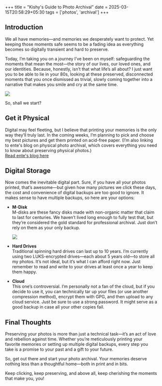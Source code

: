 +++
title = "Kishy's Guide to Photo Archival"
date = 2025-03-15T20:58:29+05:30
tags = ['photos', 'archival']
+++

## Introduction

We all have memories—and memories we desperately want to protect. Yet keeping those moments safe seems to be a fading idea as everything becomes so digitally transient and hard to preserve.

Today, I’m taking you on a journey I’ve been on myself: safeguarding the moments that mean the most—the story of our lives, our loved ones, and our identities. Because, honestly, isn’t that what life’s all about? I just want you to be able to lie in your 80s, looking at these preserved, disconnected moments that you once dismissed as trivial, slowly coming together into a narrative that makes you smile and cry at the same time.

![](https://upload.wikimedia.org/wikipedia/commons/thumb/c/c5/Instant_film_photos.jpg/1281px-Instant_film_photos.jpG)

So, shall we start?

## Get it Physical

Digital may feel fleeting, but I believe that printing your memories is the only way they’ll truly last. In the coming weeks, I’m planning to pick and choose my best pictures and get them printed on acid-free paper. (I’m also linking to ente's blog on physical photo archival, which covers everything you need to know about preserving physical photos.)  
[Read ente's blog here](https://ente.io/blog/how-to-preserve-physical-photos/)

## Digital Storage

Now comes the inevitable digital part. Sure, if you have all your photos printed, that’s awesome—but given how many pictures we click these days, the cost and convenience of digital backups are too good to ignore. It makes sense to have multiple backups, so here are your options:

- **M-Disk**  
  M-disks are these fancy disks made with non-organic matter that claim to last for centuries. We haven’t lived long enough to fully test that, but they’re considered the gold standard for professional archival. Just don’t rely on them as your only backup.

  ![](https://upload.wikimedia.org/wikipedia/commons/thumb/1/17/M-disc-comparison-blank-vs-written.jpg/1920px-M-disc-comparison-blank-vs-written.jpg)

- **Hard Drives**  
  Traditional spinning hard drives can last up to 10 years. I’m currently using two LUKS-encrypted drives—each about 5 years old—to store all my photos. It’s not ideal, but it’s what I can afford right now. Just remember to read and write to your drives at least once a year to keep them happy.

- **Cloud**  
  This one’s controversial. I’m personally not a fan of the cloud, but if you decide to use it, you can technically tar up your files (or use another compression method), encrypt them with GPG, and then upload to any cloud service. Just be sure to use a strong password. It might serve as a good backup in case all your other copies fail.

## Final Thoughts

Preserving your photos is more than just a technical task—it’s an act of love and rebellion against time. Whether you’re meticulously printing your favorite memories or setting up multiple digital backups, every step you take is a promise to your past and a gift to your future.  

So, get out there and start your photo archival. Your memories deserve nothing less than a thoughtful home—both in print and in bits.

Keep clicking, keep preserving, and above all, keep cherishing the moments that make you, you!